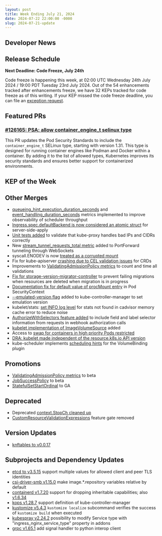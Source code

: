 ```yaml
---
layout: post
title: Week Ending July 21, 2024
date: 2024-07-22 22:00:00 -0000
slug: 2024-07-21-update
---
```


## Developer News


## Release Schedule

**Next Deadline: Code Freeze, July 24th**

Code freeze is happening this week, at 02:00 UTC Wednesday 24th July 2024 / 19:00 PDT Tuesday 23rd July 2024. Out of the 54 enhancements tracked after enhancements freeze, we have 32 KEPs tracked for code freeze as of this writing. If your KEP missed the code freeze deadline, you can file an [exception request](https://github.com/kubernetes/sig-release/blob/master/releases/EXCEPTIONS.md).

## Featured PRs

### [#126165: PSA: allow container_engine_t selinux type](https://github.com/kubernetes/kubernetes/pull/126165)

This PR updates the Pod Security Standards to include the `container_engine_t` SELinux type, starting with version 1.31. This type is designed for running container engines like Podman and Docker within a container. By adding it to the list of allowed types, Kubernetes improves its security standards and ensures better support for containerized environments.

## KEP of the Week


## Other Merges

* [queueing_hint_execution_duration_seconds](https://github.com/kubernetes/kubernetes/pull/126227) and [event_handling_duration_seconds](https://github.com/kubernetes/kubernetes/pull/125929) metrics implemented to improve observability of scheduler throughput
* [Ingress.spec.defaultBackend is now considered an atomic struct](https://github.com/kubernetes/kubernetes/pull/126207) for server-side-apply
* [Unit tests added](https://github.com/kubernetes/kubernetes/pull/126203) to validate that kube-proxy handles bad IPs and CIDRs correctly
* New [stream_tunnel_requests_total metric](https://github.com/kubernetes/kubernetes/pull/126187) added to PortForward tunneling through WebSockets
* syscall.ENODEV is now [treated as a corrupted mount](https://github.com/kubernetes/kubernetes/pull/126174)
* Fix for kube-apiserver [crashing due to CEL validation issues](https://github.com/kubernetes/kubernetes/pull/126167) for CRDs
* Improvements to [ValidatingAdmissionPolicy metrics](https://github.com/kubernetes/kubernetes/pull/126124) to count and time all validations
* [Fix for storage-version-migrator-controller](https://github.com/kubernetes/kubernetes/pull/126107) to prevent failing migrations when resources are deleted when migration is in progress
* [Documentation fix for default value of procMount entry](https://github.com/kubernetes/kubernetes/pull/125782) in Pod SecurityContext
* [--emulated-version flag](https://github.com/kubernetes/kubernetes/pull/125778) added to kube-controller-manager to set emulation version
* kubelet/stats: [set INFO log level](https://github.com/kubernetes/kubernetes/pull/125656) for stats not found in cadvisor memory cache error to reduce noise
* [AuthorizeWithSelectors feature added](https://github.com/kubernetes/kubernetes/pull/125571) to include field and label selector information from requests in webhook authorization calls
* [kubelet implementation of ImageVolumeSource](https://github.com/kubernetes/kubernetes/pull/125663) added
* Access to [swap for containers in high priority Pods restricted](https://github.com/kubernetes/kubernetes/pull/125277)
* [DRA: kubelet made independent of the resource.k8s.io API version](https://github.com/kubernetes/kubernetes/pull/125163)
* kube-scheduler implements [scheduling hints](https://github.com/kubernetes/kubernetes/pull/124961) for the VolumeBinding plugin


## Promotions

* [ValidatingAdmissionPolicy metrics](https://github.com/kubernetes/kubernetes/pull/126237) to beta
* [JobSuccessPolicy](https://github.com/kubernetes/kubernetes/pull/126067) to beta
* [StatefulSetStartOrdinal](https://github.com/kubernetes/kubernetes/pull/125374) to GA

## Deprecated

* Deprecated [context.StopCh cleaned up](https://github.com/kubernetes/kubernetes/pull/125661)
* [CustomResourceValidationExpressions](https://github.com/kubernetes/kubernetes/pull/126136) feature gate removed

## Version Updates

* [knftables to v0.0.17](https://github.com/kubernetes/kubernetes/pull/126277)

## Subprojects and Dependency Updates

* [etcd to v3.5.15](https://github.com/etcd-io/etcd/releases/tag/v3.5.15) support multiple values for allowed client and peer TLS identities
* [csi-driver-smb v1.15.0](https://github.com/kubernetes-csi/csi-driver-smb/releases/tag/v1.15.0) make image.*.repository variables relative by default
* [containerd v1.7.20](https://github.com/containerd/containerd/releases/tag/v1.7.20) support for dropping inheritable capabilities; also [v1.6.34](https://github.com/containerd/containerd/releases/tag/v1.6.34)
* [kops v1.28.7](https://github.com/kubernetes/kops/releases/tag/v1.28.7) support definition of kube-controller-manager
* [kustomize v5.4.3](https://github.com/kubernetes-sigs/kustomize/releases/tag/kustomize%2Fv5.4.3) `kustomize localize` subcommand verifies the success of `kustomize build` when executed
* [kubespray v2.24.2](https://github.com/kubernetes-sigs/kubespray/releases/tag/v2.24.2) possibility to modify Service type with "ingress_nginx_service_type" property in addons
* [grpc v1.65.1](https://github.com/grpc/grpc/releases/tag/v1.65.1) add signal handler to python interop client

